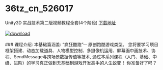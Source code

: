# 36tz_cn_526017
Unity3D 实战技术第二版视频教程全套(4个阶段)
[下载地址](http://www.36tz.cn/article/526017 "下载地址")
<br/></br>[![download](http://36tz.cn/muke_img/2019_07_356-10.jpg "下载地址")](http://www.36tz.cn/article/526017 "下载地址")
<br/></br>### 课程介绍:
本基础篇涵盖: “疯狂酷跑”-- 原创跑酷游戏类型。 您将要学习项目框架搭建、动态加载道具、人物模型控制、多摄像机运用、屏幕画中画技术、协程、SendMessage与跨场景数据传值等技术, 通过本系列课程（入门、基础、中级、进阶）的学习真正做到无基础到游戏开发高手的人生蜕变！ 你准备好了吗？


